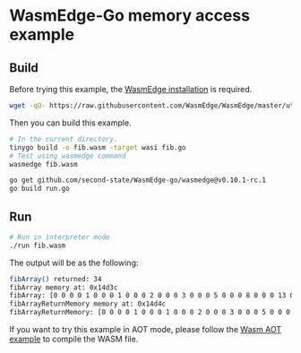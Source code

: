 # WasmEdge-Go memory access example

## Build

Before trying this example, the [WasmEdge installation](https://wasmedge.org/book/en/start/install.html) is required.

```bash
wget -qO- https://raw.githubusercontent.com/WasmEdge/WasmEdge/master/utils/install.sh | bash -s -- -v 0.10.1-rc.1
```

Then you can build this example.

```bash
# In the current directory.
tinygo build -o fib.wasm -target wasi fib.go
# Test using wasmedge command
wasmedge fib.wasm

go get github.com/second-state/WasmEdge-go/wasmedge@v0.10.1-rc.1
go build run.go
```

## Run

```bash
# Run in interpreter mode
./run fib.wasm
```

The output will be as the following:

```bash
fibArray() returned: 34
fibArray memory at: 0x14d3c
fibArray: [0 0 0 0 1 0 0 0 1 0 0 0 2 0 0 0 3 0 0 0 5 0 0 0 8 0 0 0 13 0 0 0 21 0 0 0 34 0 0 0]
fibArrayReturnMemory memory at: 0x14d4c
fibArrayReturnMemory: [0 0 0 0 1 0 0 0 1 0 0 0 2 0 0 0 3 0 0 0 5 0 0 0 8 0 0 0 13 0 0 0 21 0 0 0 34 0 0 0]
```

If you want to try this example in AOT mode, please follow the [Wasm AOT example](https://github.com/second-state/WasmEdge-go-examples/tree/master/go_WasmAOT) to compile the WASM file.
